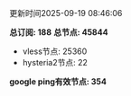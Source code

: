 更新时间2025-09-19 08:46:06

**总订阅: 188**
**总节点: 45844**
- vless节点: 25360
- hysteria2节点: 22

**google ping有效节点: 354**
